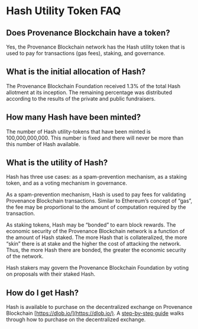 # Hash Utility Token FAQ

## Does Provenance Blockchain have a token?

Yes, the Provenance Blockchain network has the Hash utility token that is used to pay for transactions \(gas fees\), staking, and governance.

## What is the initial allocation of Hash? <a id="what-is-the-initial-allocation-of-hash"></a>

The Provenance Blockchain Foundation received 1.3% of the total Hash allotment at its inception. The remaining percentage was distributed according to the results of the private and public fundraisers.

## How many Hash have been minted? <a id="how-many-hash-have-been-minted"></a>

The number of Hash utility-tokens that have been minted is 100,000,000,000. This number is fixed and there will never be more than this number of Hash available.

## What is the utility of Hash? <a id="what-is-the-utility-of-hash"></a>

Hash has three use cases: as a spam-prevention mechanism, as a staking token, and as a voting mechanism in governance.

As a spam-prevention mechanism, Hash is used to pay fees for validating Provenance Blockchain transactions. Similar to Ethereum’s concept of “gas”, the fee may be proportional to the amount of computation required by the transaction.

As staking tokens, Hash may be “bonded” to earn block rewards. The economic security of the Provenance Blockchain network is a function of the amount of Hash staked. The more Hash that is collateralized, the more “skin” there is at stake and the higher the cost of attacking the network. Thus, the more Hash there are bonded, the greater the economic security of the network.

Hash stakers may govern the Provenance Blockchain Foundation by voting on proposals with their staked Hash.

## How do I get Hash? <a id="how-do-i-get-hash"></a>

Hash is available to purchase on the decentralized exchange on Provenance Blockchain [https://dlob.io/](https://dlob.io/). A [step-by-step guide](https://provenance.io/purchase-hash) walks through how to purchase on the decentralized exchange.
